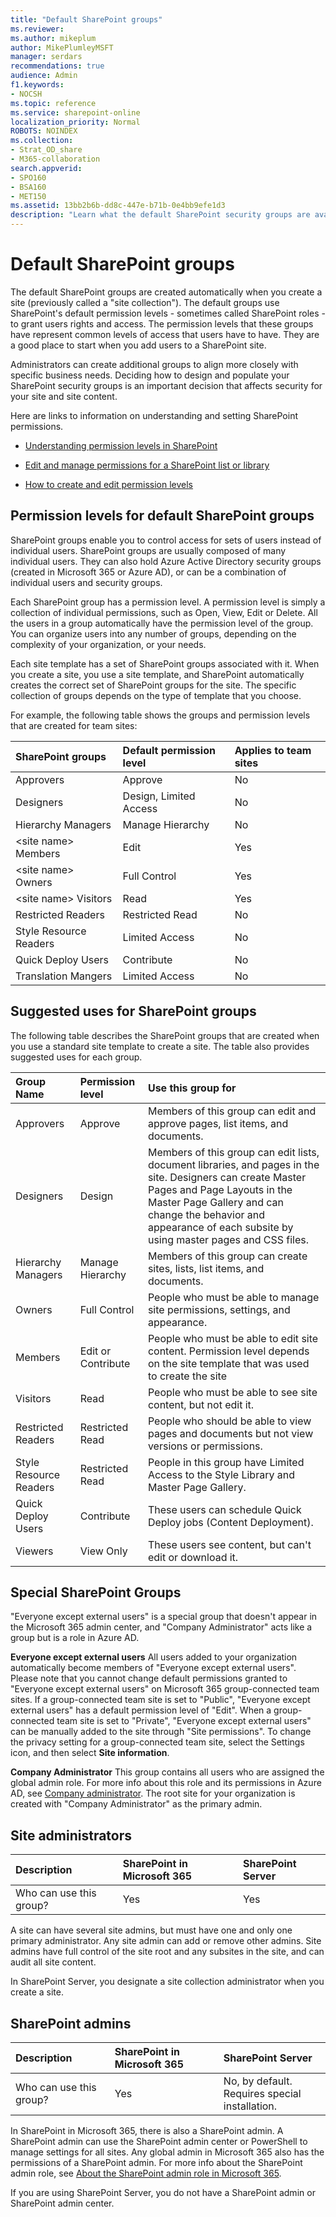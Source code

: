 ```yaml
---
title: "Default SharePoint groups"
ms.reviewer: 
ms.author: mikeplum
author: MikePlumleyMSFT
manager: serdars
recommendations: true
audience: Admin
f1.keywords:
- NOCSH
ms.topic: reference
ms.service: sharepoint-online
localization_priority: Normal
ROBOTS: NOINDEX
ms.collection:  
- Strat_OD_share
- M365-collaboration
search.appverid:
- SPO160
- BSA160
- MET150
ms.assetid: 13bb2b6b-dd8c-447e-b71b-0e4bb9efe1d3
description: "Learn what the default SharePoint security groups are available for SharePoint sites in Microsoft 365."
---
```


# Default SharePoint groups

The default SharePoint groups are created automatically when you create a site (previously called a "site collection"). The default groups use SharePoint's default permission levels - sometimes called SharePoint roles - to grant users rights and access. The permission levels that these groups have represent common levels of access that users have to have. They are a good place to start when you add users to a SharePoint site. 
  
Administrators can create additional groups to align more closely with specific business needs. Deciding how to design and populate your SharePoint security groups is an important decision that affects security for your site and site content. 
  
Here are links to information on understanding and setting SharePoint permissions.
  
- [Understanding permission levels in SharePoint](./understanding-permission-levels.md)
    
- [Edit and manage permissions for a SharePoint list or library](https://support.office.com/article/02D770F3-59EB-4910-A608-5F84CC297782)
    
- [How to create and edit permission levels](./how-to-create-and-edit-permission-levels.md)
    
## Permission levels for default SharePoint groups
<a name="__toc352237424"> </a>

SharePoint groups enable you to control access for sets of users instead of individual users. SharePoint groups are usually composed of many individual users. They can also hold Azure Active Directory security groups (created in Microsoft 365 or Azure AD), or can be a combination of individual users and security groups. 
  
Each SharePoint group has a permission level. A permission level is simply a collection of individual permissions, such as Open, View, Edit or Delete. All the users in a group automatically have the permission level of the group. You can organize users into any number of groups, depending on the complexity of your organization, or your needs.
  
Each site template has a set of SharePoint groups associated with it. When you create a site, you use a site template, and SharePoint automatically creates the correct set of SharePoint groups for the site. The specific collection of groups depends on the type of template that you choose. 
  
For example, the following table shows the groups and permission levels that are created for team sites:
  
| SharePoint groups | Default permission level | Applies to team sites |
|:-----|:-----|:-----|
|Approvers  | Approve  | No  | 
|Designers  | Design, Limited Access  | No  | 
|Hierarchy Managers  | Manage Hierarchy  | No  | 
|\<site name\> Members  | Edit  | Yes  | 
|\<site name\> Owners  | Full Control  | Yes  | 
|\<site name\> Visitors  | Read  | Yes  | 
|Restricted Readers  | Restricted Read  | No  | 
|Style Resource Readers  | Limited Access  | No  | 
|Quick Deploy Users  | Contribute  | No  | 
|Translation Mangers  | Limited Access  | No  | 
   
## Suggested uses for SharePoint groups
<a name="__toc352237425"> </a>

The following table describes the SharePoint groups that are created when you use a standard site template to create a site. The table also provides suggested uses for each group.
  
| Group Name | Permission level | Use this group for |
|:-----|:-----|:-----|
|Approvers  | Approve  | Members of this group can edit and approve pages, list items, and documents.  | 
|Designers  | Design  | Members of this group can edit lists, document libraries, and pages in the site. Designers can create Master Pages and Page Layouts in the Master Page Gallery and can change the behavior and appearance of each subsite by using master pages and CSS files.  | 
|Hierarchy Managers  | Manage Hierarchy  | Members of this group can create sites, lists, list items, and documents.  | 
|Owners  | Full Control  | People who must be able to manage site permissions, settings, and appearance.  | 
|Members  | Edit or Contribute  | People who must be able to edit site content. Permission level depends on the site template that was used to create the site  | 
|Visitors  | Read  | People who must be able to see site content, but not edit it.  | 
|Restricted Readers  | Restricted Read  | People who should be able to view pages and documents but not view versions or permissions.  | 
|Style Resource Readers  | Restricted Read  | People in this group have Limited Access to the Style Library and Master Page Gallery.  | 
|Quick Deploy Users  | Contribute  | These users can schedule Quick Deploy jobs (Content Deployment).  | 
|Viewers  | View Only  | These users see content, but can't edit or download it.  | 
   
## Special SharePoint Groups
<a name="__toc352237426"> </a>
<a name="__toc339377366"> </a>

"Everyone except external users" is a special group that doesn't appear in the Microsoft 365 admin center, and "Company Administrator" acts like a group but is a role in Azure AD. 
  
 **Everyone except external users** All users added to your organization automatically become members of "Everyone except external users". Please note that you cannot change default permissions granted to "Everyone except external users" on Microsoft 365 group-connected team sites. If a group-connected team site is set to "Public", "Everyone except external users" has a default permission level of "Edit". When a group-connected team site is set to "Private", "Everyone except external users" can be manually added to the site through "Site permissions". To change the privacy setting for a group-connected team site, select the Settings icon, and then select **Site information**. 
  
 **Company Administrator** This group contains all users who are assigned the global admin role. For more info about this role and its permissions in Azure AD, see [Company administrator](/azure/active-directory/users-groups-roles/directory-assign-admin-roles#company-administrator). The root site for your organization is created with "Company Administrator" as the primary admin. 
  
## Site administrators 
  
| Description | SharePoint in Microsoft 365 | SharePoint Server |
|:-----|:-----|:-----|
|Who can use this group?  | Yes  | Yes  | 
   
A site can have several site admins, but must have one and only one primary administrator. Any site admin can add or remove other admins. Site admins have full control of the site root and any subsites in the site, and can audit all site content. 
  
In SharePoint Server, you designate a site collection administrator when you create a site.
  
## SharePoint admins
  
| Description | SharePoint in Microsoft 365 | SharePoint Server |
|:-----|:-----|:-----|
|Who can use this group?  | Yes  | No, by default.  <br/> Requires special installation.  | 
   
In SharePoint in Microsoft 365, there is also a SharePoint admin. A SharePoint admin can use the SharePoint admin center or PowerShell to manage settings for all sites. Any global admin in Microsoft 365 also has the permissions of a SharePoint admin. For more info about the SharePoint admin role, see [About the SharePoint admin role in Microsoft 365](sharepoint-admin-role.md).
    
If you are using SharePoint Server, you do not have a SharePoint admin or SharePoint admin center.
